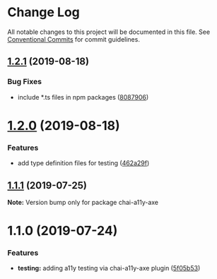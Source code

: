 # Change Log

All notable changes to this project will be documented in this file.
See [Conventional Commits](https://conventionalcommits.org) for commit guidelines.

## [1.2.1](https://github.com/open-wc/open-wc/compare/chai-a11y-axe@1.2.0...chai-a11y-axe@1.2.1) (2019-08-18)


### Bug Fixes

* include *.ts files in npm packages ([8087906](https://github.com/open-wc/open-wc/commit/8087906))





# [1.2.0](https://github.com/open-wc/open-wc/compare/chai-a11y-axe@1.1.1...chai-a11y-axe@1.2.0) (2019-08-18)


### Features

* add type definition files for testing ([462a29f](https://github.com/open-wc/open-wc/commit/462a29f))





## [1.1.1](https://github.com/open-wc/open-wc/compare/chai-a11y-axe@1.1.0...chai-a11y-axe@1.1.1) (2019-07-25)

**Note:** Version bump only for package chai-a11y-axe





# 1.1.0 (2019-07-24)


### Features

* **testing:** adding a11y testing via chai-a11y-axe plugin ([5f05b53](https://github.com/open-wc/open-wc/commit/5f05b53))
